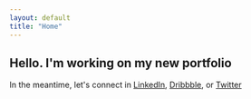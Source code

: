 ```yaml
---
layout: default
title: "Home"
---
```


## Hello. I'm working on my new portfolio
In the meantime, let's connect in [LinkedIn][linkedin], [Dribbble][dribbble], or [Twitter][twitter]

[linkedin]: https://www.linkedin.com/in/buditanrim/
[dribbble]: https://dribbble.com/buditanrim
[twitter]: https://twitter.com/buditanrim